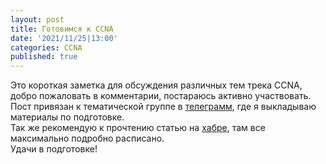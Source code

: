 ```yaml
---
layout: post
title: Готовимся к CCNA
date: '2021/11/25|13:00'
categories: CCNA
published: true
---
```

Это короткая заметка для обсуждения различных тем трека CCNA, добро пожаловать в комментарии, постараюсь активно участвовать.  
Пост привязан к тематической группе в [телеграмм](https://t.me/+bjSpnxRghW40N2Uy), где я выкладываю материалы по подготовке.  
Так же рекомендую к прочтению статью на [хабре](https://habr.com/ru/post/587336/), там все максимально подробно расписано.  
Удачи в подготовке!  

